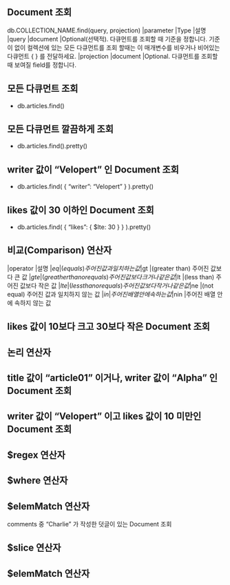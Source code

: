 ## Document 조회
db.COLLECTION_NAME.find(query, projection)
|parameter	|Type	       |설명
|query	    |document	   |Optional(선택적).  다큐먼트를 조회할 때 기준을 정합니다. 기준이 없이 컬렉션에 있는 모든 다큐먼트를 조회 할때는 이 매개변수를 비우거나 비어있는 다큐먼트 { } 를 전달하세요.
|projection	|document	   |Optional. 다큐먼트를 조회할 때 보여질 field를 정합니다.

## 모든 다큐먼트 조회
- db.articles.find()

## 모든 다큐먼트 깔끔하게 조회
- db.articles.find().pretty()

## writer 값이  “Velopert” 인 Document 조회
- db.articles.find( { “writer”: “Velopert” } ).pretty()

## likes 값이 30 이하인 Document 조회
- db.articles.find( { “likes”: { $lte: 30 } } ).pretty()

## 비교(Comparison) 연산자
|operator	    |설명
|$eq	        |(equals) 주어진 값과 일치하는 값
|$gt	        |(greater than) 주어진 값보다 큰 값
|$gte   	    |(greather than or equals) 주어진 값보다 크거나 같은 값
|$lt	        |(less than) 주어진 값보다 작은 값
|$lte   	    |(less than or equals) 주어진 값보다 작거나 같은 값
|$ne	        |(not equal) 주어진 값과 일치하지 않는 값
|$in	        |주어진 배열 안에 속하는 값
|$nin   	    |주어진 배열 안에 속하지 않는 값

## likes 값이 10보다 크고 30보다 작은 Document 조회

## 논리 연산자

## title 값이 “article01” 이거나, writer 값이 “Alpha” 인 Document 조회

## writer 값이 “Velopert” 이고 likes 값이 10 미만인 Document 조회

## $regex 연산자

## $where 연산자

## $elemMatch 연산자
comments 중 “Charlie” 가 작성한 덧글이 있는 Document 조회

## $slice 연산자

## $elemMatch 연산자

